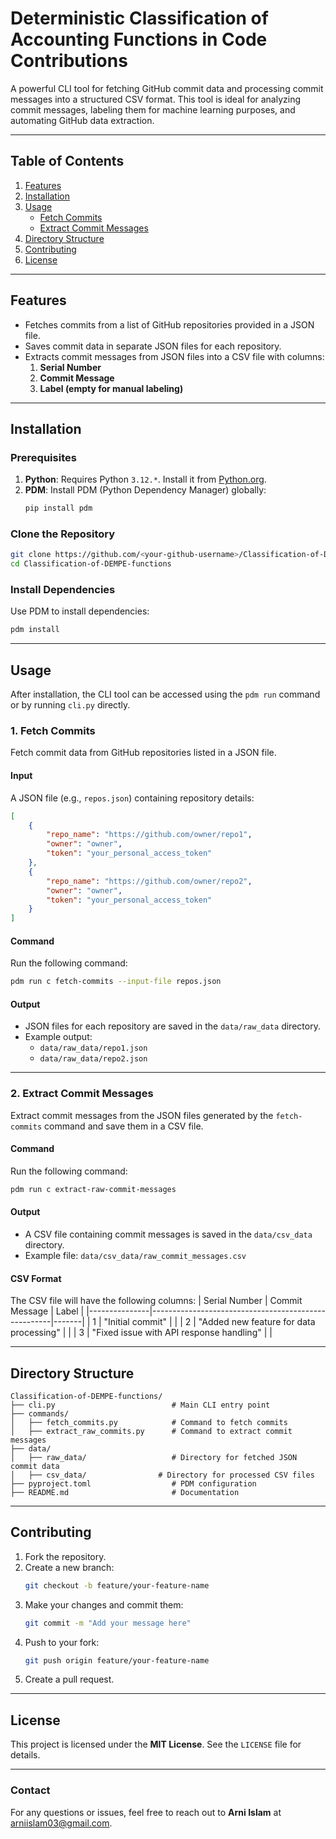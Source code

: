 # **Deterministic Classification of Accounting Functions in Code Contributions**

A powerful CLI tool for fetching GitHub commit data and processing commit messages into a structured CSV format. This tool is ideal for analyzing commit messages, labeling them for machine learning purposes, and automating GitHub data extraction.

---

## **Table of Contents**
1. [Features](#features)
2. [Installation](#installation)
3. [Usage](#usage)
    - [Fetch Commits](#fetch-commits)
    - [Extract Commit Messages](#extract-commit-messages)
4. [Directory Structure](#directory-structure)
5. [Contributing](#contributing)
6. [License](#license)

---

## **Features**
- Fetches commits from a list of GitHub repositories provided in a JSON file.
- Saves commit data in separate JSON files for each repository.
- Extracts commit messages from JSON files into a CSV file with columns:
  1. **Serial Number**
  2. **Commit Message**
  3. **Label (empty for manual labeling)**

---

## **Installation**
### Prerequisites
1. **Python**: Requires Python `3.12.*`. Install it from [Python.org](https://www.python.org/).
2. **PDM**: Install PDM (Python Dependency Manager) globally:
   ```bash
   pip install pdm
   ```

### Clone the Repository
```bash
git clone https://github.com/<your-github-username>/Classification-of-DEMPE-functions.git
cd Classification-of-DEMPE-functions
```

### Install Dependencies
Use PDM to install dependencies:
```bash
pdm install
```

---

## **Usage**
After installation, the CLI tool can be accessed using the `pdm run` command or by running `cli.py` directly.

### **1. Fetch Commits**
Fetch commit data from GitHub repositories listed in a JSON file.

#### **Input**
A JSON file (e.g., `repos.json`) containing repository details:
```json
[
    {
        "repo_name": "https://github.com/owner/repo1",
        "owner": "owner",
        "token": "your_personal_access_token"
    },
    {
        "repo_name": "https://github.com/owner/repo2",
        "owner": "owner",
        "token": "your_personal_access_token"
    }
]
```

#### **Command**
Run the following command:
```bash
pdm run c fetch-commits --input-file repos.json
```

#### **Output**
- JSON files for each repository are saved in the `data/raw_data` directory.
- Example output:
  - `data/raw_data/repo1.json`
  - `data/raw_data/repo2.json`

---

### **2. Extract Commit Messages**
Extract commit messages from the JSON files generated by the `fetch-commits` command and save them in a CSV file.

#### **Command**
Run the following command:
```bash
pdm run c extract-raw-commit-messages
```

#### **Output**
- A CSV file containing commit messages is saved in the `data/csv_data` directory.
- Example file: `data/csv_data/raw_commit_messages.csv`

#### **CSV Format**
The CSV file will have the following columns:
| Serial Number | Commit Message                                      | Label |
|---------------|-----------------------------------------------------|-------|
| 1             | "Initial commit"                                    |       |
| 2             | "Added new feature for data processing"             |       |
| 3             | "Fixed issue with API response handling"            |       |

---

## **Directory Structure**
```
Classification-of-DEMPE-functions/
├── cli.py                          # Main CLI entry point
├── commands/
│   ├── fetch_commits.py            # Command to fetch commits
│   ├── extract_raw_commits.py      # Command to extract commit messages
├── data/
│   ├── raw_data/                   # Directory for fetched JSON commit data
│   ├── csv_data/                # Directory for processed CSV files
├── pyproject.toml                  # PDM configuration
├── README.md                       # Documentation
```

---

## **Contributing**
1. Fork the repository.
2. Create a new branch:
   ```bash
   git checkout -b feature/your-feature-name
   ```
3. Make your changes and commit them:
   ```bash
   git commit -m "Add your message here"
   ```
4. Push to your fork:
   ```bash
   git push origin feature/your-feature-name
   ```
5. Create a pull request.

---

## **License**
This project is licensed under the **MIT License**. See the `LICENSE` file for details.

---

### **Contact**
For any questions or issues, feel free to reach out to **Arni Islam** at [arniislam03@gmail.com](mailto:arniislam03@gmail.com).

